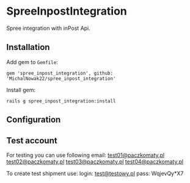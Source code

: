 SpreeInpostIntegration
======================

Spree integration with inPost Api.


Installation
----------------

Add gem to `Gemfile`:

```console
gem 'spree_inpost_integration', github: 'MichalNowak22/spree_inpost_integration'
```

Install gem:
```console
rails g spree_inpost_integration:install
```


Configuration
----------------

Test account
----------------

For testing you can use following email: 
test01@paczkomaty.pl
test02@paczkomaty.pl
test03@paczkomaty.pl
test04@paczkomaty.pl

To create test shipment use:
login: test@testowy.pl
pass: WqjevQy*X7